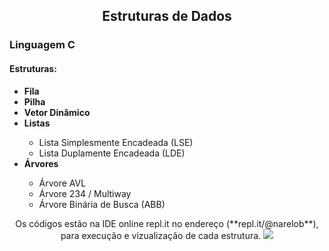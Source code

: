 <h2 align="center">Estruturas de Dados</h2>

<h3>Linguagem C</h3>
<h4>Estruturas:</h4>

<ul>
<li><b>Fila</b></li>
<li><b>Pilha</b></li>
<li><b>Vetor Dinâmico</b></li>
<li><b>Listas</b></li>
	<ul>
	<li>Lista Simplesmente Encadeada (LSE)</li>
	<li>Lista Duplamente Encadeada (LDE)</li>
	</ul>
<li><b>Árvores</b></li>
	<ul>
	<li>Árvore AVL</li>
	<li>Árvore 234 / Multiway</li>
	<li>Árvore Binária de Busca (ABB)</li>
	</ul>
</ul>

<p align="center">
Os códigos estão na IDE online repl.it no endereço (**repl.it/@narelob**), para execução e vizualização de cada estrutura.
<img src="https://github.com/narelo/EstruturasDeDados/blob/main/replit.gif?raw=true">
</p>

